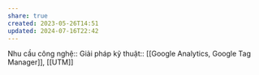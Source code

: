 ```yaml
---
share: true
created: 2023-05-26T14:51
updated: 2024-07-16T22:42
---
```

Nhu cầu công nghệ::
Giải pháp kỹ thuật:: [[Google Analytics, Google Tag Manager]], [[UTM]]